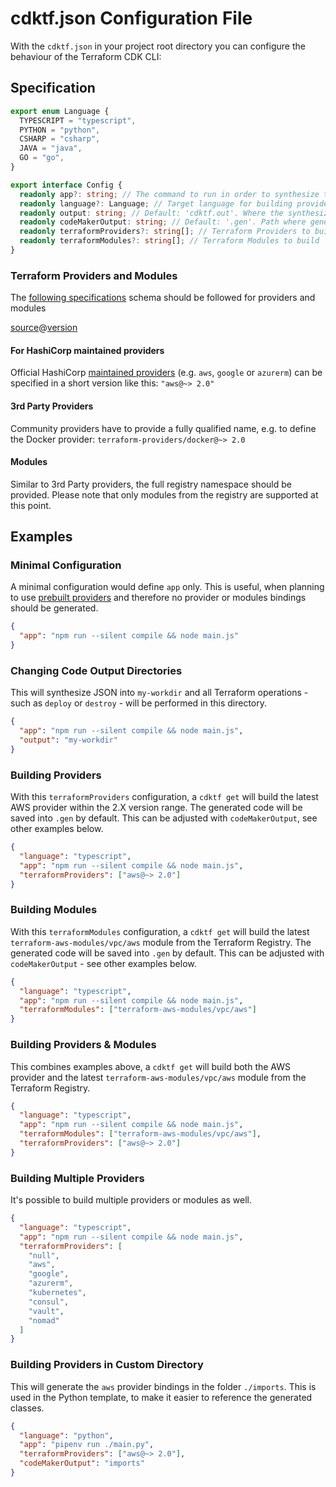 # cdktf.json Configuration File

With the `cdktf.json` in your project root directory you can configure the behaviour of the Terraform CDK CLI:

## Specification

```ts
export enum Language {
  TYPESCRIPT = "typescript",
  PYTHON = "python",
  CSHARP = "csharp",
  JAVA = "java",
  GO = "go",
}

export interface Config {
  readonly app?: string; // The command to run in order to synthesize the code to Terraform compatible JSON
  readonly language?: Language; // Target language for building provider or module bindings. Currently supported: `typescript`, `python`, `java`, `csharp`, and `go`
  readonly output: string; // Default: 'cdktf.out'. Where the synthesized JSON should go. Also will be the working directory for Terraform operations
  readonly codeMakerOutput: string; // Default: '.gen'. Path where generated provider bindings will be rendered to.
  readonly terraformProviders?: string[]; // Terraform Providers to build
  readonly terraformModules?: string[]; // Terraform Modules to build
}
```

### Terraform Providers and Modules

The [following specifications](https://www.terraform.io/docs/configuration/provider-requirements.html#requiring-providers) schema should be followed for providers and modules

[source](https://www.terraform.io/docs/configuration/provider-requirements.html#source-addresses)@[version](https://www.terraform.io/docs/configuration/provider-requirements.html#version-constraints)

#### For HashiCorp maintained providers

Official HashiCorp [maintained providers](https://registry.terraform.io/browse/providers?tier=official) (e.g. `aws`, `google` or `azurerm`) can be specified in a short version like this: `"aws@~> 2.0"`

#### 3rd Party Providers

Community providers have to provide a fully qualified name, e.g. to define the Docker provider: `terraform-providers/docker@~> 2.0`

#### Modules

Similar to 3rd Party providers, the full registry namespace should be provided. Please note that only modules from the registry are supported at this point.

## Examples

### Minimal Configuration

A minimal configuration would define `app` only. This is useful, when planning to use [prebuilt providers](https://github.com/terraform-cdk-providers) and therefore no provider or modules bindings should be generated.

```json
{
  "app": "npm run --silent compile && node main.js"
}
```

### Changing Code Output Directories

This will synthesize JSON into `my-workdir` and all Terraform operations - such as `deploy` or `destroy` - will be performed in this directory.

```json
{
  "app": "npm run --silent compile && node main.js",
  "output": "my-workdir"
}
```

### Building Providers

With this `terraformProviders` configuration, a `cdktf get` will build the latest AWS provider within the 2.X version range. The generated code will be saved into `.gen` by default. This can be adjusted with `codeMakerOutput`, see other examples below.

```json
{
  "language": "typescript",
  "app": "npm run --silent compile && node main.js",
  "terraformProviders": ["aws@~> 2.0"]
}
```

### Building Modules

With this `terraformModules` configuration, a `cdktf get` will build the latest `terraform-aws-modules/vpc/aws` module from the Terraform Registry. The generated code will be saved into `.gen` by default. This can be adjusted with `codeMakerOutput` - see other examples below.

```json
{
  "language": "typescript",
  "app": "npm run --silent compile && node main.js",
  "terraformModules": ["terraform-aws-modules/vpc/aws"]
}
```

### Building Providers & Modules

This combines examples above, a `cdktf get` will build both the AWS provider and the latest `terraform-aws-modules/vpc/aws` module from the Terraform Registry.

```json
{
  "language": "typescript",
  "app": "npm run --silent compile && node main.js",
  "terraformModules": ["terraform-aws-modules/vpc/aws"],
  "terraformProviders": ["aws@~> 2.0"]
}
```

### Building Multiple Providers

It's possible to build multiple providers or modules as well.

```json
{
  "language": "typescript",
  "app": "npm run --silent compile && node main.js",
  "terraformProviders": [
    "null",
    "aws",
    "google",
    "azurerm",
    "kubernetes",
    "consul",
    "vault",
    "nomad"
  ]
}
```

### Building Providers in Custom Directory

This will generate the `aws` provider bindings in the folder `./imports`. This is used in the Python template, to make it easier to reference the generated classes.

```json
{
  "language": "python",
  "app": "pipenv run ./main.py",
  "terraformProviders": ["aws@~> 2.0"],
  "codeMakerOutput": "imports"
}
```
